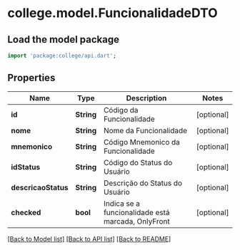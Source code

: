 # college.model.FuncionalidadeDTO

## Load the model package
```dart
import 'package:college/api.dart';
```

## Properties
Name | Type | Description | Notes
------------ | ------------- | ------------- | -------------
**id** | **String** | Código da Funcionalidade | [optional] 
**nome** | **String** | Nome da Funcionalidade | [optional] 
**mnemonico** | **String** | Código Mnemonico da Funcionalidade | [optional] 
**idStatus** | **String** | Código do Status do Usuário | [optional] 
**descricaoStatus** | **String** | Descrição do Status do Usuário | [optional] 
**checked** | **bool** | Indica se a funcionalidade está marcada, OnlyFront | [optional] 

[[Back to Model list]](../README.md#documentation-for-models) [[Back to API list]](../README.md#documentation-for-api-endpoints) [[Back to README]](../README.md)


